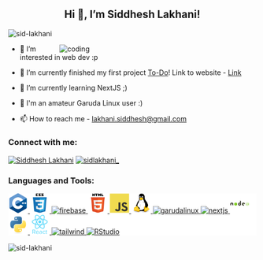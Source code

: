 <h2 align="center">Hi 👋, I’m Siddhesh Lakhani! </h2>

<p align="left"> <img src="https://komarev.com/ghpvc/?username=sid-lakhani&label=Profile%20views&color=0e75b6&style=flat" alt="sid-lakhani" /> </p>
 <img align="right" alt="coding" width="400" src="https://www.lambdatest.com/resources/images/news24.gif">
 
- 👀 I’m interested in web dev :p

- 🔭 I’m currently finished my first project [To-Do](https://github.com/sid-lakhani/To-Do.git)! Link to website - [Link](https://to-do-sidlakhani.vercel.app)

- 🌱 I’m currently learning NextJS ;)
  
- 👶 I'm an amateur Garuda Linux user :)
  
- 📫 How to reach me - lakhani.siddhesh@gmail.com

 

<h3 align="left">Connect with me:</h3>
<p align="left">
<a href="https://linkedin.com/in/siddhesh-lakhani" target="blank"><img align="center" src="https://raw.githubusercontent.com/rahuldkjain/github-profile-readme-generator/master/src/images/icons/Social/linked-in-alt.svg" alt="Siddhesh Lakhani" height="30" width="40" /></a>
<a href="https://instagram.com/sidlakhani_" target="blank"><img align="center" src="https://raw.githubusercontent.com/rahuldkjain/github-profile-readme-generator/master/src/images/icons/Social/instagram.svg" alt="sidlakhani_" height="30" width="40" /></a>
</p>

<h3 align="left">Languages and Tools:</h3>
<p align="left" style="background: white;"> <a href="https://www.w3schools.com/cpp/" target="_blank" rel="noreferrer"> <img src="https://raw.githubusercontent.com/devicons/devicon/master/icons/cplusplus/cplusplus-original.svg" alt="cplusplus" width="40" height="40"/> </a> <a href="https://www.w3schools.com/css/" target="_blank" rel="noreferrer"> <img src="https://raw.githubusercontent.com/devicons/devicon/master/icons/css3/css3-original-wordmark.svg" alt="css3" width="40" height="40"/> </a> <a href="https://firebase.google.com/" target="_blank" rel="noreferrer"> <img src="https://www.vectorlogo.zone/logos/firebase/firebase-icon.svg" alt="firebase" width="40" height="40"/> </a> <a href="https://www.w3.org/html/" target="_blank" rel="noreferrer"> <img src="https://raw.githubusercontent.com/devicons/devicon/master/icons/html5/html5-original-wordmark.svg" alt="html5" width="40" height="40"/> </a> <a href="https://developer.mozilla.org/en-US/docs/Web/JavaScript" target="_blank" rel="noreferrer"> <img src="https://raw.githubusercontent.com/devicons/devicon/master/icons/javascript/javascript-original.svg" alt="javascript" width="40" height="40"/> </a> <a href="https://www.linux.org/" target="_blank" rel="noreferrer"> <img src="https://raw.githubusercontent.com/devicons/devicon/master/icons/linux/linux-original.svg" alt="linux" width="40" height="40"/> </a> <a href="https://garudalinux.org/index.html" target="_blank" rel="noreferrer"> <img src="https://upload.wikimedia.org/wikipedia/commons/thumb/8/88/Garuda-blue-sgs.svg/98px-Garuda-blue-sgs.svg.png" alt="garudalinux" width="40" height="40"/> </a> <a href="https://nextjs.org/" target="_blank" rel="noreferrer"> <img src="https://cdn.worldvectorlogo.com/logos/nextjs-2.svg" alt="nextjs" width="40" height="40"/> </a> <a href="https://nodejs.org" target="_blank" rel="noreferrer"> <img src="https://raw.githubusercontent.com/devicons/devicon/master/icons/nodejs/nodejs-original-wordmark.svg" alt="nodejs" width="40" height="40"/> </a> <a href="https://www.python.org" target="_blank" rel="noreferrer"> <img src="https://raw.githubusercontent.com/devicons/devicon/master/icons/python/python-original.svg" alt="python" width="40" height="40"/> </a> <a href="https://reactjs.org/" target="_blank" rel="noreferrer"> <img src="https://raw.githubusercontent.com/devicons/devicon/master/icons/react/react-original-wordmark.svg" alt="react" width="40" height="40"/> </a> <a href="https://tailwindcss.com/" target="_blank" rel="noreferrer"> <img src="https://www.vectorlogo.zone/logos/tailwindcss/tailwindcss-icon.svg" alt="tailwind" width="40" height="40"/> </a> <a href="https://education.rstudio.com/" target="_blank" rel="noreferrer"> <img src="https://upload.wikimedia.org/wikipedia/commons/thumb/d/d0/RStudio_logo_flat.svg/180px-RStudio_logo_flat.svg.png" alt="RStudio" width="100" height="40"/> </a> </p>







<p><img align="center" src="https://github-readme-streak-stats.herokuapp.com/?user=sid-lakhani&" alt="sid-lakhani"/></p>
